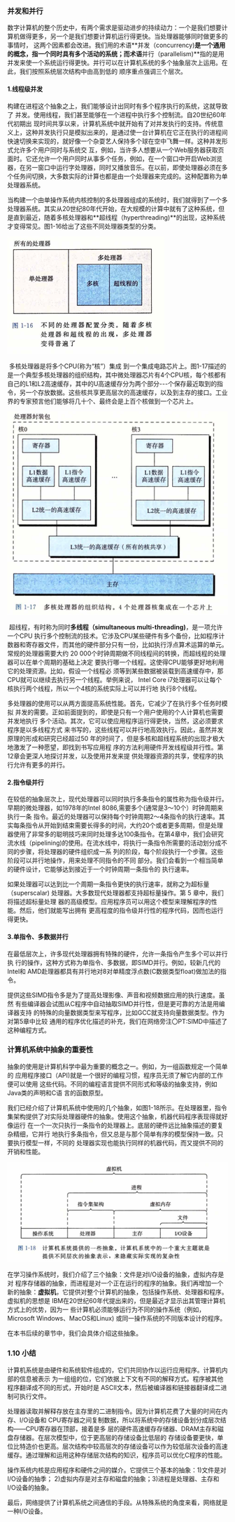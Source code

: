 ### 并发和并行

​		数字计算机的整个历史中，有两个需求是驱动进步的持续动力：一个是我们想要计算机做得更多，另一个是我们想要计算机运行得更快。当处理器能够同时做更多的事情时， 这两个因素都会改进。我们用的术语**并发（concurrency)**是一个通用的概念，指一个同时具有多个活动的系统；而术语**并行（parallelism)**指的是用并发来使一个系统运行得更快。并行可以在计算机系统的多个抽象层次上运用。在此，我们按照系统层次结构中由高到低的 顺序重点强调三个层次。

#### 1.线程级并发

​		构建在进程这个抽象之上，我们能够设计出同时有多个程序执行的系统，这就导致了 并发。使用线程，我们甚至能够在一个进程中执行多个控制流。自20世纪60年代初期出 现时间共享以来，计算机系统中就开始有了对并发执行的支持。传统意义上，这种并发执行只是模拟出来的，是通过使一台计算机在它正在执行的进程间快速切换来实现的，就好像一个杂耍艺人保持多个球在空中飞舞一样。这种并发形式允许多个用户同时与系统交 互，例如，当许多人想要从一个Web服务器获取页面时。它还允许一个用户同时从事多个任务，例如，在一个窗口中开启Web浏览器，在另一窗口中运行字处理器，同时又播放音乐。在以前，即使处理器必须在多个任务间切换，大多数实际的计算也都是由一个处理器来完成的。这种配置称为单处理器系统。

​		当构建一个由单操作系统内核控制的多处理器组成的系统时，我们就得到了一个多处理器系统。其实从20世纪80年代开始，在大规模的计算中就有了这种系统，但是直到最近，随着多核处理器和**超线程（hyperthreading)**的出现，这种系统才变得常见。图1-16给出了这些不同处理器类型的分类。

![09不同的处理器配置分类](.\markdownimage\09不同的处理器配置分类.png)

​		多核处理器是将多个CPU(称为“核”）集成 到一个集成电路芯片上。图1-17描述的是一个典型多核处理器的组织结构，其中微处理器芯片有4个CPU核，每个核都有自己的L1和L2高速缓存，其中的U高速缓存分为两个部分---个保存最近取到的指令，另一个存放数据。这些核共享更高层次的高速缓存，以及到主存的接口。工业界的专家预言他们能够将几十个、最终会是上百个核做到一个芯片上。

![09多核处理器的组织结构](.\markdownimage\09多核处理器的组织结构.png)

​		超线程，有时称为同时**多线程（simultaneous multi-threading)**，是一项允许一个CPU 执行多个控制流的技术。它涉及CPU某些硬件有多个备份，比如程序计数器和寄存器文件，而其他的硬件部分只有一份，比如执行浮点算术运算的单元。常规的处理器需要大约 20 000个时钟周期做不同线程间的转换，而超线程的处理器可以在单个周期的基础上决定 要执行哪一个线程。这使得CPU能够更好地利用它的处理资源。比如，假设一个线程必 须等到某些数据被装载到高速缓存中，那CPU就可以继续去执行另一个线程。举例来说， Intel Core i7处理器可以让每个核执行两个线程，所以一个4核的系统实际上可以并行地 执行8个线程。

​		多处理器的使用可以从两方面提高系统性能。首先，它减少了在执行多个任务时模拟 并发的需要。正如前面提到的，即使是只有一个用户使用的个人计算机也需要并发地执行 多个活动。其次，它可以使应用程序运行得更快，当然，这必须要求程序是以多线程方式 来书写的，这些线程可以并行地高效执行。因此，虽然并发原理的形成和研究已经超过50 年的时间了，但是多核和超线程系统的出现才极大地激发了一种愿望，即找到书写应用程 序的方法利用硬件开发线程级并行性。第12章会更深人地探讨并发，以及使用并发来提 供处理器资源的共享，使程序的执行允许有更多的并行。

#### 2.指令级并行

​	在较低的抽象层次上，现代处理器可以同时执行多条指令的属性称为指令级并行。早期的微处理器，如1978年的Intel 8086,需要多个(通常是3〜10个）时钟周期来执行一条 指令。最近的处理器可以保持每个时钟周期2〜4条指令的执行速率。其实每条指令从开始到结束需要长得多的时间，大约20个或者更多周期，但是处理器使用了非常多的聪明技巧来同时处理多达100条指令。在第4章中，我们会研究流水线（pipelining)的使用。在流水线中，将执行一条指令所需要的活动划分成不同的步骤，将处理器的硬件组织成一系 列的阶段，每个阶段执行一个步骤。这些阶段可以并行地操作，用来处理不同指令的不同 部分。我们会看到一个相当简单的硬件设计，它能够达到接近于一个时钟周期一条指令的 执行速率。

​		如果处理器可以达到比一个周期一条指令更快的执行速率，就称之为超标量（superscalar) 处理器。大多数现代处理器都支持超标量操作。第 5 章中，我们将描述超标量处理 器的高级模型。应用程序员可以用这个模型来理解程序的性能。然后，他们就能写出拥有 更高程度的指令级并行性的程序代码，因而也运行得更快。

#### 3.单指令、多数据并行

​		在最低层次上，许多现代处理器拥有特殊的硬件，允许一条指令产生多个可以并行执 行的操作，这种方式称为单指令、多数据，即SIMD并行。例如，较新几代的Intel和 AMD赴理器都具有并行地对8对单精度浮点数(C数据类型float)做加法的指令。

​		提供这些SIMD指令多是为了提高处理影像、声音和视频数据应用的执行速度。虽然 有些编译器会试图从C程序中自动抽取SIMD并行性，但是更可靠的方法是用编译器支持 的特殊的向量数据类型来写程序，比如GCC就支持向量数据类型。作为对第5章中比较 通用的程序优化描述的补充，我们在网络旁注〇PT:SIMD中描述了这种编程方式。

### 计算机系统中抽象的重要性

​		抽象的使用是计算机科学中最为重要的概念之一。例如，为一组函数规定一个简单的 应用程序接口（API)就是一个很好的编程习惯，程序员无须了解它内部的工作便可以使用 这些代码。不同的编程语言提供不同形式和等级的抽象支持，例如Java类的声明和C语 言的函数原型。

​		我们已经介绍了计算机系统中使用的几个抽象，如图1-18所示。在处理器里，指令 集架构提供了对实际处理器硬件的抽象。使用这个抽象，机器代码程序表现得就好像运行 在一个一次只执行一条指令的处理器上。底层的硬件远比抽象描述的要复杂精细，它并行 地执行多条指令，但又总是与那个简单有序的模型保持一致。只要执行模型一样，不同的 处理器实现也能执行同样的机器代码，而又提供不同的开销和性能。

![09系统抽象](.\markdownimage\09系统抽象.png)

​	在学习操作系统时，我们介绍了三个抽象：文件是对I/O设备的抽象，虚拟内存是对 程序存储器的抽象，而进程是对一个正在运行的程序的抽象。我们再增加一个新的抽象：**虚拟机**，它提供对整个计算机的抽象，包括操作系统、处理器和程序。虚拟机的思想是 IBM在20世纪60年代提出来的，但是最近才显示出其管理计算机方式上的优势，因为一 些计算机必须能够运行为不同的操作系统（例如，Microsoft Windows、MacOS和Linux) 或同一操作系统的不同版本设计的程序。

在本书后续的章节中，我们会具体介绍这些抽象。

### 1.10 小结

​		计算机系统是由硬件和系统软件组成的，它们共同协作以运行应用程序。计算机内部的信息被表示 为一组组的位，它们依据上下文有不同的解释方式。程序被其他程序翻译成不同的形式，开始时是 ASCII文本，然后被编译器和链接器翻译成二进制可执行文件。

​		处理器读取并解释存放在主存里的二进制指令。因为计算机花费了大量的时间在内存、I/O设备和 CPU寄存器之间复制数据，所以将系统中的存储设备划分成层次结构——CPU寄存器在顶部，接着是多 层的硬件高速缓存存储器、DRAM主存和磁盘存储器。在层次模型中，位于更高层的存储设备比低层的 存储设备要更快，单位比特造价也更高。层次结构中较高层次的存储设备可以作为较低层次设备的高速 缓存。通过理解和运用这种存储层次结构的知识，程序员可以优化C程序的性能。

​		操作系统内核是应用程序和硬件之间的媒介。它提供三个基本的抽象：1)文件是对I/O设备的抽季； 2)虚拟内存是对主存和磁盘的抽象；3)进程是处理器、主存和I/O设备的抽象。

​		最后，网络提供了计算机系统之间通信的手段。从特殊系统的角度来看，网络就是一种I/O设备。